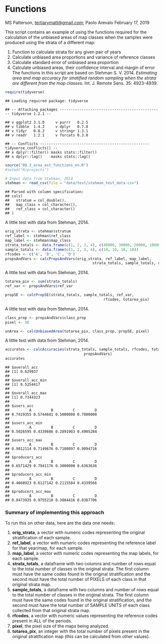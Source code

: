 Functions
================
MS Patterson, <tertiarymatt@gmail.com>; Paolo Arevalo
February 17, 2019

This script contains an example of using the functions required for the calculation of the unbiased areas of map classes when the samples were produced using the strata of a different map:
1. Function to calculate strata for any given pair of years
1. Calculate unbiased area proportions and variance of reference classes
1. Calculate standard error of unbiased area proportion
1. Calculate unbiased areas, their confidence interval and margin of error
The functions in this script are based on Stehman S. V. 2014. *Estimating area and map accuracy for stratified random sampling when the strata are different from the map classes.* Int. J. Remote Sens. 35: 4923-4939.

``` r
require(tidyverse)
```

    ## Loading required package: tidyverse

    ## -- Attaching packages ----------------------------------------------- tidyverse 1.2.1 --

    ## v ggplot2 3.1.0     v purrr   0.2.5
    ## v tibble  1.4.2     v dplyr   0.7.8
    ## v tidyr   0.8.2     v stringr 1.3.1
    ## v readr   1.2.1     v forcats 0.3.0

    ## -- Conflicts -------------------------------------------------- tidyverse_conflicts() --
    ## x dplyr::filter() masks stats::filter()
    ## x dplyr::lag()    masks stats::lag()

``` r
source("00.3_area_est_functions_en.R")
#setwd("R/projects")

# Input data from Stehman, 2014
stehman <- read_csv(file = "data/test/stehman_test_data.csv")
```

    ## Parsed with column specification:
    ## cols(
    ##   stratum = col_double(),
    ##   map_class = col_character(),
    ##   ref_class = col_character()
    ## )

A little test with data from Stehman, 2014.

``` r
orig_strata <- stehman$stratum
ref_label <- stehman$ref_class
map_label <- stehman$map_class
strata_totals <- data.frame(c(1, 2, 3, 4), c(40000, 30000, 20000, 10000))
sample_totals <- data.frame(c(1, 2, 3, 4), c(10, 10, 10, 10))
rfcodes <- c('A', 'B', 'C', 'D')
propsAndVars <- calcPropsAndVars(orig_strata, ref_label, map_label, 
                                        strata_totals, sample_totals, rfcodes)
```

A little test with data from Stehman, 2014.

``` r
totarea_pix <- sum(strata_totals)
ref_var <- propsAndVars$ref_var

propSE <- calcPropSE(strata_totals, sample_totals, ref_var, 
                                             rfcodes, totarea_pix)
```

A little test with data from Stehman, 2014.

``` r
class_prop <- propsAndVars$class_prop
pixel <- 30

unArea <- calcUnbiasedArea(totarea_pix, class_prop, propSE, pixel)
```

A little test with data from Stehman, 2014.

``` r
accurates <- calcAccuracies(strata_totals, sample_totals, rfcodes, totarea_pix,
                                    propsAndVars)
accurates
```

    ## $overall_acc
    ## [1] 0.629937
    ## 
    ## $overall_acc_min
    ## [1] 0.5254417
    ## 
    ## $overall_acc_max
    ## [1] 0.7344323
    ## 
    ## $users_acc
    ##         A         B         C         D 
    ## 0.7419355 0.5744681 0.5000000 0.7000000 
    ## 
    ## $users_acc_min
    ##         A         B         C         D 
    ## 0.5026595 0.4339686 0.2891903 0.4905284 
    ## 
    ## $users_acc_max
    ##         A         B         C         D 
    ## 0.9812114 0.7149676 0.7108097 0.9094716 
    ## 
    ## $producers_acc
    ##         A         B         C         D 
    ## 0.6571429 0.7941176 0.3000000 0.6363636 
    ## 
    ## $producers_acc_min
    ##         A         B         C         D 
    ## 0.4668923 0.6127142 0.2115584 0.4339566 
    ## 
    ## $producers_acc_max
    ##         A         B         C         D 
    ## 0.8473935 0.9755210 0.3884416 0.8387706

### Summary of implementing this approach

To run this on other data, here are the data one needs:
1. **orig\_strata**, a vector with numeric codes representing the original stratification of each sample.
2. **ref\_label**, a vector with numeric codes representing the reference label for that year/map, for each sample.
3. **map\_label**, a vector with numeric codes representing the map labels, for each sample.
4. **strata\_totals**, a dataframe with two columns and number of rows equal to the total number of classes in the original strata. The first column must have the same codes found in the original stratification and the second must have the total number of PIXELS of each class in that original strata map.
5. **sample\_totals**, a dataframe with two columns and number of rows equal to the total number of classes in the original strata. The first column must have the same codes found in the original stratification, and the second must have the total number of SAMPLE UNITS of each class collected from that original strata map.
6. **rfcodes**, a vector with numeric values representing the reference codes present in ALL of the periods.
7. **pixel**, the pixel size of the maps being analyzed.
8. **totarea\_pix**, an integer with the total number of pixels present in the original stratification map (this can be calculated from other values).

